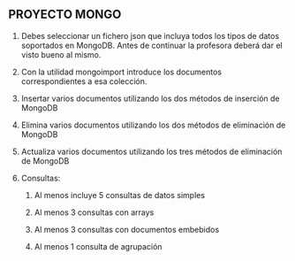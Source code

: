 ## PROYECTO MONGO

1. Debes seleccionar un fichero json que incluya todos los tipos de datos soportados en MongoDB. Antes de continuar la profesora deberá dar el visto bueno al mismo.

2. Con la utilidad mongoimport introduce los documentos correspondientes a esa colección.

3. Insertar varios documentos utilizando los dos métodos de inserción de MongoDB

4. Elimina varios documentos utilizando los dos métodos de eliminación de MongoDB

5. Actualiza varios documentos utilizando los tres métodos de eliminación de MongoDB

6. Consultas:

      1. Al menos incluye 5 consultas de datos simples 

      2. Al menos 3 consultas con arrays 

      3. Al menos 3 consultas con documentos embebidos

      4. Al menos 1 consulta de agrupación

